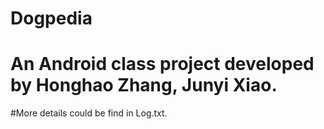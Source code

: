 # Dogpedia
# An Android class project developed by Honghao Zhang, Junyi Xiao.
#More details could be find in Log.txt.
